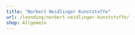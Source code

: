 ```yaml
---
title: "Norbert Neidlinger Kunststoffe"
url: /leonding/norbert-neidlinger-kunststoffe/
shop: Allgemein
---
```

